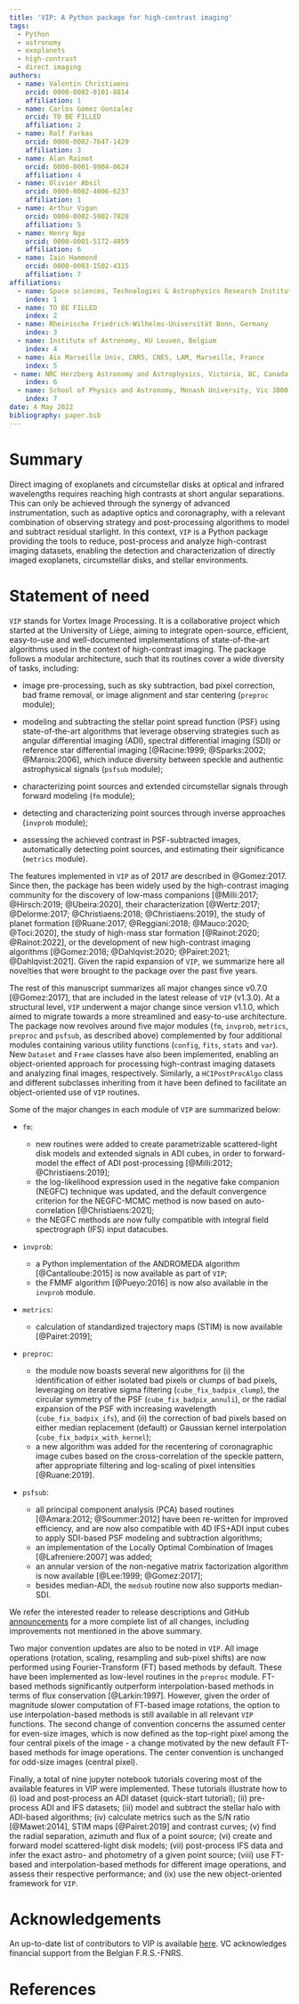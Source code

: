 ```yaml
---
title: 'VIP: A Python package for high-contrast imaging'
tags:
  - Python
  - astronomy
  - exoplanets
  - high-contrast
  - direct imaging
authors:
  - name: Valentin Christiaens
    orcid: 0000-0002-0101-8814
    affiliation: 1
  - name: Carlos Gomez Gonzalez
    orcid: TO BE FILLED
    affiliation: 2
  - name: Ralf Farkas
    orcid: 0000-0002-7647-1429
    affiliation: 3
  - name: Alan Rainot
    orcid: 0000-0001-9904-0624
    affiliation: 4
  - name: Olivier Absil
    orcid: 0000-0002-4006-6237
    affiliation: 1
  - name: Arthur Vigan
    orcid: 0000-0002-5902-7828
    affiliation: 5
  - name: Henry Ngo
    orcid: 0000-0001-5172-4859
    affiliation: 6
  - name: Iain Hammond
    orcid: 0000-0003-1502-4315
    affiliation: 7
affiliations:
  - name: Space sciences, Technologies & Astrophysics Research Institute, Université de Liège, Belgium
    index: 1
  - name: TO BE FILLED
    index: 2
  - name: Rheinische Friedrich-Wilhelms-Universität Bonn, Germany
    index: 3
  - name: Institute of Astronomy, KU Leuven, Belgium
    index: 4
  - name: Aix Marseille Univ, CNRS, CNES, LAM, Marseille, France
    index: 5
 - name: NRC Herzberg Astronomy and Astrophysics, Victoria, BC, Canada
    index: 6
  - name: School of Physics and Astronomy, Monash University, Vic 3800, Australia
    index: 7
date: 4 May 2022
bibliography: paper.bib
---
```


# Summary

Direct imaging of exoplanets and circumstellar disks at optical and infrared 
wavelengths requires reaching high contrasts at short angular separations. This
can only be achieved through the synergy of advanced instrumentation, such as 
adaptive optics and coronagraphy, with a relevant combination of observing strategy 
and post-processing algorithms to model and subtract residual starlight. In this 
context, ``VIP`` is a Python package providing the tools to reduce, 
post-process and analyze high-contrast imaging datasets, enabling the detection 
and characterization of directly imaged exoplanets, circumstellar disks, and 
stellar environments.

# Statement of need

``VIP`` stands for Vortex Image Processing. It is a collaborative project 
which started at the University of Liège, aiming to integrate open-source, 
efficient, easy-to-use and well-documented implementations of state-of-the-art 
algorithms used in the context of high-contrast imaging. The package follows a 
modular architecture, such that its routines cover a wide diversity of tasks, 
including:

* image pre-processing, such as sky subtraction, bad pixel correction, bad 
frame removal, or image alignment and star centering (`preproc` module); 

* modeling and subtracting the stellar point spread function (PSF) using state-of-the-art algorithms that leverage observing strategies such as angular differential imaging (ADI), 
spectral differential imaging (SDI) or reference star differential imaging 
[@Racine:1999; @Sparks:2002; @Marois:2006], which induce diversity between 
speckle and authentic astrophysical signals (`psfsub` module);

* characterizing point sources and extended circumstellar signals through
forward modeling (`fm` module);

* detecting and characterizing point sources through inverse approaches 
(`invprob` module);

* assessing the achieved contrast in PSF-subtracted images, automatically 
detecting point sources, and estimating their significance (`metrics` module).

The features implemented in ``VIP`` as of 2017 are described in @Gomez:2017. 
Since then, the package has been widely used by the high-contrast imaging 
community for the discovery of low-mass companions 
[@Milli:2017;  @Hirsch:2019;  @Ubeira:2020], their characterization 
[@Wertz:2017;  @Delorme:2017;  @Christiaens:2018;  @Christiaens:2019], the study 
of planet formation [@Ruane:2017;  @Reggiani:2018;  @Mauco:2020;  @Toci:2020], 
the study of high-mass star formation [@Rainot:2020;  @Rainot:2022], or the 
development of new high-contrast imaging algorithms
[@Gomez:2018;  @Dahlqvist:2020;  @Pairet:2021;  @Dahlqvist:2021]. Given the 
rapid expansion of ``VIP``, we summarize here all novelties that were brought 
to the package over the past five years.

The rest of this manuscript summarizes all major changes since v0.7.0 
[@Gomez:2017], that are included in the latest release of ``VIP`` (v1.3.0). At 
a structural level, ``VIP`` underwent a major change since version v1.1.0, which 
aimed to migrate towards a more streamlined and easy-to-use architecture. The 
package now revolves around five major modules (`fm`, `invprob`, `metrics`, 
`preproc` and `psfsub`, as described above) complemented by four additional 
modules containing various utility functions (`config`, `fits`, 
`stats` and `var`). New `Dataset` and `Frame` classes have also been 
implemented, enabling an object-oriented approach for processing high-contrast 
imaging datasets and analyzing final images, respectively. Similarly, a 
`HCIPostProcAlgo` class and different subclasses inheriting from it have been 
defined to facilitate an object-oriented use of ``VIP`` routines.

Some of the major changes in each module of ``VIP`` are summarized below:

* `fm`: 
    - new routines were added to create parametrizable scattered-light disk 
    models and extended signals in ADI cubes, in order to forward-model the 
    effect of ADI post-processing [@Milli:2012; @Christiaens:2019];
    - the log-likelihood expression used in the negative fake companion (NEGFC)
    technique was updated, and the default convergence criterion for the 
    NEGFC-MCMC method is now based on auto-correlation [@Christiaens:2021];
    - the NEGFC methods are now fully compatible with integral field 
    spectrograph (IFS) input datacubes.

* `invprob`: 
    - a Python implementation of the ANDROMEDA algorithm [@Cantalloube:2015] is 
    now available as part of ``VIP``;
    - the FMMF algorithm [@Pueyo:2016] is now also available in the `invprob` 
    module.

* `metrics`: 
    - calculation of standardized trajectory maps (STIM) is now available 
    [@Pairet:2019];
  
* `preproc`:
    - the module now boasts several new algorithms for (i) the identification 
    of either isolated bad pixels or clumps of bad pixels, leveraging on 
    iterative sigma filtering (`cube_fix_badpix_clump`), the circular symmetry 
    of the PSF (`cube_fix_badpix_annuli`), or the radial expansion of the PSF 
    with increasing wavelength (`cube_fix_badpix_ifs`), and (ii) the correction of bad 
    pixels based on either median replacement (default) or Gaussian kernel 
    interpolation (`cube_fix_badpix_with_kernel`);
    - a new algorithm was added for the recentering of coronagraphic image cubes 
    based on the cross-correlation of the speckle pattern, after appropriate 
    filtering and log-scaling of pixel intensities [@Ruane:2019].
    
* `psfsub`: 
    - all principal component analysis (PCA) based routines 
    [@Amara:2012; @Soummer:2012] have been re-written for improved efficiency, 
    and are now also compatible with 4D IFS+ADI input cubes to apply SDI-based 
    PSF modeling and subtraction algorithms;
    - an implementation of the Locally Optimal Combination of Images 
    [@Lafreniere:2007] was added;
    - an annular version of the non-negative matrix factorization algorithm 
    is now available [@Lee:1999; @Gomez:2017];
    - besides median-ADI, the `medsub` routine now also supports median-SDI. 

We refer the interested reader to release descriptions and GitHub 
[announcements](https://github.com/vortex-exoplanet/VIP/discussions/categories/announcements) 
for a more complete list of all changes, including improvements not mentioned 
in the above summary.

Two major convention updates are also to be noted in ``VIP``. All image 
operations (rotation, scaling, resampling and sub-pixel shifts) are now 
performed using Fourier-Transform (FT) based methods by default. These have 
been implemented as low-level routines in the `preproc` module. FT-based methods 
significantly outperform interpolation-based methods in terms of flux 
conservation [@Larkin:1997]. However, given the order of magnitude slower 
computation of FT-based image rotations, the option to use interpolation-based 
methods is still available in all relevant ``VIP`` functions. The second change 
of convention concerns the assumed center for even-size images, which is now 
defined as the top-right pixel among the four central pixels of the image - a 
change motivated by the new default FT-based methods for image operations. The 
center convention is unchanged for odd-size images (central pixel).

Finally, a total of nine jupyter notebook tutorials covering most of the 
available features in VIP were implemented. These tutorials illustrate how to (i) 
load and post-process an ADI dataset (quick-start tutorial); (ii) pre-process ADI 
and IFS datasets; (iii) model and subtract the stellar halo with ADI-based 
algorithms; (iv) calculate metrics such as the S/N ratio [@Mawet:2014], STIM maps
[@Pairet:2019] and contrast curves; (v) find the radial separation, azimuth and 
flux of a point source; (vi) create and forward model scattered-light disk models; 
(vii) post-process IFS data and infer the exact astro- and photometry of a given point 
source; (viii) use FT-based and interpolation-based methods for different image 
operations, and assess their respective performance; and (ix) use the 
new object-oriented framework for ``VIP``.


# Acknowledgements

An up-to-date list of contributors to VIP is available 
[here](https://github.com/vortex-exoplanet/VIP/graphs/contributors?from=2015-07-26&to=2022-04-27&type=a).
VC acknowledges financial support from the Belgian F.R.S.-FNRS.

# References
